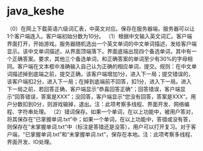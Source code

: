 ﻿# java_keshe
（0）在网上下载英语六级词汇表，中英文对应。保存在服务器端，服务器可以让1个客户端连入。客户端初始分数为10分。
（1）根据中文输入英文词汇。客户端界面打开，开始游戏。服务器随机选出一个英文单词的中文单词描述，发给客户端显示。该中文单词描述，从界面顶端落下。界面底端出现四个备选单词，其中有一个正确答案。要求，其他三个备选单词，和正确答案的单词至少有30%的字母相同。客户端在文本框中准确输入自己认为正确的相应单词，提交。规则：在中文单词描述掉到底端之前，提交正确，该客户端增加1分，进入下一局；提交错误的，该客户端扣2分，进入下一局；在掉到底端前不回答，扣1分，进入下一局。进入下一局之前，若回答正确，客户端显示“恭喜回答正确”；回答错误，客户端显示“回答错误，答案是XXX”；没回答，客户端显示“您没有回答，答案是XXX”。用户分数扣到0分，则游戏输掉，退出。注：此项考察多线程、界面开发、网络编程、字符串处理。
（2）错词保存。如果一个单词，在以上功能中，被用户答对，将其保存在“已掌握单词.txt”中；如果一个单词，在以上功能中，答错或没有答，则保存在“未掌握单词.txt”中（标注是答错还是没答），用户可以打开复习。对于客户端，“已掌握单词.txt”和“未掌握单词.txt”，保存在本地。注：此项考察多线程、界面开发、IO处理。

